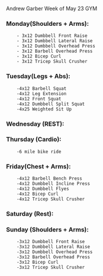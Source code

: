 Andrew Garber
Week of May 23
GYM

### Monday(Shoulders + Arms):
        - 3x12 Dumbbell Front Raise 
        - 3x12 Dumbbell Lateral Raise
        - 3x12 Dumbbell Overhead Press
        - 3x12 Barbell Overhead Press
        - 3x12 Bicep Curl
        - 3x12 Tricep Skull Crusher


### Tuesday(Legs + Abs):
        -4x12 Barbell Squat
        -4x12 Leg Extension
        -4x12 Front Squat
        -4x12 Dumbbell Split Squat
        -4x25 Weighted Sit Up

### Wednesday (REST):

### Thursday (Cardio):
        -6 mile bike ride

### Friday(Chest + Arms):
        -4x12 Barbell Bench Press
        -4x12 Dumbbell Incline Press
        -4x12 Dumbbell Flyes
        -4x12 Bicep Curl
        -4x12 Tricep Skull Crusher

### Saturday (Rest):

### Sunday (Shoulders + Arms):
        -3x12 Dumbbell Front Raise 
        -3x12 Dumbbell Lateral Raise
        -3x12 Dumbbell Overhead Press
        -3x12 Barbell Overhead Press
        -3x12 Bicep Curl
        -3x12 Tricep Skull Crusher

        
